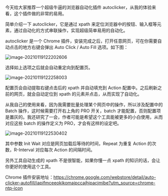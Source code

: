 今天给大家推荐一个超级牛逼的浏览器自动化插件 autoclicker，从我的体验来看，这个插件做的非常的易用。

简单介绍一下 autoclicker，它是通过 xpath 来定位浏览器中的按钮、输入框等元素，通过自动化的方式串联操作，实现超级简单易用的自动化。

autoclicker 是一个 Chrome 插件，安装完成之后，打开任意网页，可在你需要自动点击的地方右键会弹出 Auto Click / Auto Fill 选项。如下图：

![image-20210119122202606](https://7465-test-3c9b5e-books-1301492295.tcb.qcloud.la/images/compress_image-20210119122202606.png)

选择如上选项之后就会自动重定向到配置页。

![image-20210119122258003](https://7465-test-3c9b5e-books-1301492295.tcb.qcloud.la/images/compress_image-20210119122258003.png)

配置页会自动提取右键点击后的 xpath 并自动填充到 Action 配置中。之后刷新之前的网页，就会自动定位到 xpath 的元素并点击，从而实现了自动化。

从我自己的使用来看，因为我需要批量处理某个网页中的操作，所以涉及配置中的 Batch 操作，这时候需要打开右上角的 PRO 开关，batch 才能配置，否则配置项是置灰的。我还研究了一会，作者可能是希望这个工具能被更多的小白使用，从而对应这些 batch 的操作定义为 PRO，才会有这样的设定吧。

![image-20210119122530402](https://7465-test-3c9b5e-books-1301492295.tcb.qcloud.la/images/compress_image-20210119122530402.png)

其中参数 Init Wait 对应是网页加载后等待的时间，Repeat 为重复 Action 的次数，R-Interval 对应每次 Action 的间隔时间。

另外工具自动生成的 xpath 不是很智能，如果你懂一点 xpath 的知识的话，会让你更好的使用这个工具。

Chrome 插件安装地址：https://chrome.google.com/webstore/detail/auto-clicker-autofill/iapifmceeokikomajpccajhjpacjmibe?utm_source=chrome-ntp-icon

